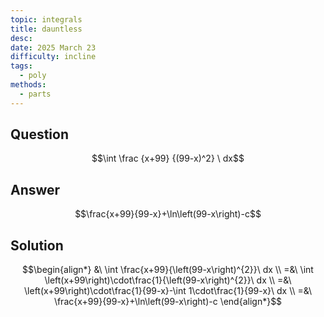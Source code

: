 ```yaml
---
topic: integrals
title: dauntless
desc: 
date: 2025 March 23
difficulty: incline
tags:
  - poly
methods:
  - parts
---
```



## Question
```math
\int
  \frac
    {x+99}
    {(99-x)^2}
\ dx
```


## Answer
```math
\frac{x+99}{99-x}+\ln\left(99-x\right)-c
```


## Solution

```math
\begin{align*}
  &\ \int \frac{x+99}{\left(99-x\right)^{2}}\ dx
  \\ =&\ \int \left(x+99\right)\cdot\frac{1}{\left(99-x\right)^{2}}\ dx
  \\ =&\ \left(x+99\right)\cdot\frac{1}{99-x}-\int 1\cdot\frac{1}{99-x}\ dx
  \\ =&\ \frac{x+99}{99-x}+\ln\left(99-x\right)-c
\end{align*}
```

